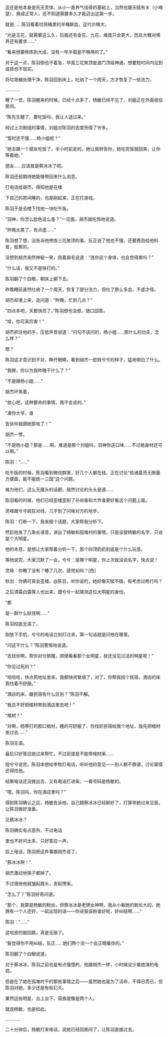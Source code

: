 这还是他本身是先天灵体、从小一直养气伐骨的基础上，当然也跟天赋有关（小嘚瑟），换成正常人，还不知道需要多久才能迈出这第一步。

就是……陈羽看着垃圾桶里的半桶鲜血，这代价略大。

“光是玉花，就需要这么久，后面还有金花、九花，难度只会更大，而且大概对境界还有要求……”

“看来想要修炼到大成，没有一年半载是不够用的了。”

对于这一点，陈羽倒也不着急，毕竟三花聚顶是道门顶级神通，想要短时间内见到成效也不现实。

将垃圾桶处理干净，陈羽回到床上，吐纳了一个周天，方才恢复了一些法力。

…………

睡了一觉，陈羽醒来的时候，已经十点多了，杨敏已经不见了，刘姐正在外面收拾房间。

“陈先生醒了，要吃饭吗，我让人送过来。”

经过上次剧组的事情，刘姐对陈羽的态度热情了许多。

“暂时还不饿……杨小姐呢？”

“她去跟一个朋友吃饭了，半小时前走的，她让我转告你，她吃完饭就回来，让你等着她。”

朋友……应该就是蔡冰冰了吧。

陈羽还挺期待她能够带回来什么消息。

打电话给胡杰，得知他是在楼

下自己的房间睡的，也是刚起来，正在打游戏。

陈羽于是去楼下找他一块吃午饭。

“羽神，你怎么脸色这么差？”一见面，胡杰就吃惊地说道。

“昨晚太累了，有点虚……”

陈羽想了想，没告诉他修炼三花聚顶的事，反正说了他也不懂，还要费劲给他科普，挺累的。

没想到胡杰突然神秘一笑，挑着眉毛说道：“连你这个身体，也会觉得累吗？”

“什么话，我又不是铁打的。”

陈羽翻了个白眼，朝床上躺下去。

昨晚睡前虽然吐纳了一个周天，恢复了部分法力，但吐了那么多血，不虚才怪。

胡杰却凑上来，追问道：“昨晚，忙到几点？”

“四点多吧，天都快亮了。”陈羽想也没想，随口回答。

“哇，你可真厉害！”

胡杰抓住他的手，压低声音说道：“问句不该问的，杨小姐……那什么的功夫，怎么样？”

嗯？

陈羽这才意识到不对，睁开眼睛，看到胡杰一脸贱兮兮的样子，猛地明白了什么。

“我擦，你以为我昨晚干什么了？”

“不是跟杨小姐……”

胡杰坏笑着，

“放心吧，这种要命的事情，我不会说的。”

“凑你大爷，谁

告诉你我跟她那啥了！”

胡杰一愣，

“不是杨小姐？那是……啊，难道是那个刘姐吗，羽神你这口味……不过她身材还可以啊。”

陈羽：“……”

吃午饭的时候，陈羽看到微信群里，好几个人都在线，正在讨论“给诸葛亮无限量方便面，能不能统一三国”这个问题。

难为他们，这么无厘头的话题，居然讨论的头头是道……

陈羽看的时候，他们已经歪楼歪到了孙尚香和大乔谁更好看这个问题上面。

灵峰跟兮兮疯狂对线，几乎到了问候对方的地步。

陈羽：打断一下，我来插个话题，大家帮我分析下。

然后他发了几条长语音，讲出了杨敏和孤堆村的事情，只是没提杨敏的名字，只说是个大明星。

他的本意，是想让大家帮着分析一下，那个四顶奶奶到底是个什么玩意。

等他说完，大家沉默了一会，兮兮：是哪个明星，你上次就没说名字，快点说！

灵峰：你睡了没有？睡了几次，感觉如何？[色]

秋剑：你俩可真会歪楼，@陈羽，听你说的，她好像天赋不错，有考虑过修行吗？

之后清霜白露等人也出来，跟兮兮一起猜测这位大明星的身份。

“都

是一群什么妖怪啊……”

陈羽彻底无语了。

刚放下手机，兮兮的电话立刻打过来，第一句话就是问他在哪里。

“问这干什么？”陈羽警惕地说道。

“去找你啊，帮你对付邪魔，顺便看看那个女明星，我还没见过活的明星呢！”

“你见过死的？”

“哈哈哈，快点把地址发来，我都快闲冒烟了，对了，你帮我找个民宿，酒店的床我住着不舒服。”

“酒店的床，跟民宿有什么区别？”陈羽不解。

“我总不好把棺材带到酒店里去吧！”

“棺材？”

“对啊，杨寒打的那口棺材，睡的可舒服了，你找好民宿给我个地址，我先把棺材发过去……”

陈羽无语。

最后只好答应她过来帮忙，不过前提是不能带棺材来……

陪兮兮说完，陈羽本想给李牧打电话，听听他的意见——别人都不靠谱，讨论案情还得找他。

结果电话还没拨出去，又有电话打进来，一看号码是杨敏的。

“喂，陈羽吗，你在酒店里吗？”

得到陈羽确认之后，杨敏告诉他，自己跟蔡冰冰已经聊好了，打算带她过来见面，让陈羽做好准备。

见蔡冰冰？

陈羽确实有点意外，不过电话

里也不好问太多，只好答应一声。

挂上电话，陈羽把这件事跟胡杰说了。

“蔡冰冰啊！”

胡杰激动地筷子都掉了。

不过很快他就皱起眉头，发起愣来。

“怎么了？”陈羽好奇问道。

“那个，我算是杨敏的粉丝，但蔡冰冰是老牌女神啊，我从小看她的剧长大的，她俩有一个人还好，一起出现的话——你说我该粉谁好呢，好纠结啊……”

陈羽：“……”

这哈皮的脑回路，真是无敌了。

“我觉得你不用纠结，反正……她们两个没一个会正眼看你的。”

陈羽翻了个白眼说道。

对于蔡冰冰，陈羽之前也是有点憧憬的，他跟胡杰一样，小时候没少看她演的电视。

但是在了她在孤堆村干的那些事情之后——虽然她也是为了活命，不得已而已，但陈羽对她，多少还是有些幻灭。

果然这些明星，台上台下，简直就像是两个人。

就连杨敏，也是如此。

…………

二十分钟后，杨敏打来电话，说她已经回房间了，让陈羽直接过去。
